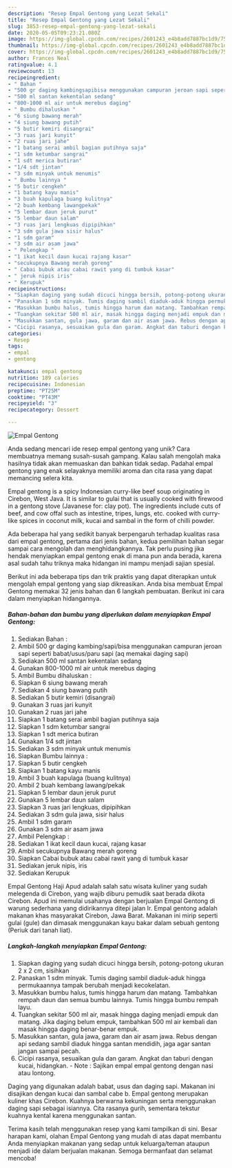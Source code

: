 ```yaml
---
description: "Resep Empal Gentong yang Lezat Sekali"
title: "Resep Empal Gentong yang Lezat Sekali"
slug: 3853-resep-empal-gentong-yang-lezat-sekali
date: 2020-05-05T09:23:21.080Z
image: https://img-global.cpcdn.com/recipes/2601243_e4b8add7887bc1d9/751x532cq70/empal-gentong-foto-resep-utama.jpg
thumbnail: https://img-global.cpcdn.com/recipes/2601243_e4b8add7887bc1d9/751x532cq70/empal-gentong-foto-resep-utama.jpg
cover: https://img-global.cpcdn.com/recipes/2601243_e4b8add7887bc1d9/751x532cq70/empal-gentong-foto-resep-utama.jpg
author: Frances Neal
ratingvalue: 4.1
reviewcount: 13
recipeingredient:
- " Bahan "
- "500 gr daging kambingsapibisa menggunakan campuran jeroan sapi seperti babatususparu sapi aq memakai daging sapi"
- "500 ml santan kekentalan sedang"
- "800-1000 ml air untuk merebus daging"
- " Bumbu dihaluskan "
- "6 siung bawang merah"
- "4 siung bawang putih"
- "5 butir kemiri disangrai"
- "3 ruas jari kunyit"
- "2 ruas jari jahe"
- "1 batang serai ambil bagian putihnya saja"
- "1 sdm ketumbar sangrai"
- "1 sdt merica butiran"
- "1/4 sdt jintan"
- "3 sdm minyak untuk menumis"
- " Bumbu lainnya "
- "5 butir cengkeh"
- "1 batang kayu manis"
- "3 buah kapulaga buang kulitnya"
- "2 buah kembang lawangpekak"
- "5 lembar daun jeruk purut"
- "5 lembar daun salam"
- "3 ruas jari lengkuas dipipihkan"
- "3 sdm gula jawa sisir halus"
- "1 sdm garam"
- "3 sdm air asam jawa"
- " Pelengkap "
- "1 ikat kecil daun kucai rajang kasar"
- "secukupnya Bawang merah goreng"
- " Cabai bubuk atau cabai rawit yang di tumbuk kasar"
- " jeruk nipis iris"
- " Kerupuk"
recipeinstructions:
- "Siapkan daging yang sudah dicuci hingga bersih, potong-potong ukuran 2 x 2 cm, sisihkan"
- "Panaskan 1 sdm minyak. Tumis daging sambil diaduk-aduk hingga permukaannya tampak berubah menjadi kecokelatan."
- "Masukkan bumbu halus, tumis hingga harum dan matang. Tambahkan rempah daun dan semua bumbu lainnya. Tumis hingga bumbu rempah layu."
- "Tuangkan sekitar 500 ml air, masak hingga daging menjadi empuk dan matang. Jika daging belum empuk, tambahkan 500 ml air kembali dan masak hingga daging benar-benar empuk."
- "Masukkan santan, gula jawa, garam dan air asam jawa. Rebus dengan api sedang sambil diaduk hingga santan mendidih, jaga agar santan jangan sampai pecah."
- "Cicipi rasanya, sesuaikan gula dan garam. Angkat dan taburi dengan kucai, hidangkan. Note : Sajikan empal empal gentong dengan nasi atau lontong."
categories:
- Resep
tags:
- empal
- gentong

katakunci: empal gentong 
nutrition: 189 calories
recipecuisine: Indonesian
preptime: "PT25M"
cooktime: "PT43M"
recipeyield: "3"
recipecategory: Dessert

---
```



![Empal Gentong](https://img-global.cpcdn.com/recipes/2601243_e4b8add7887bc1d9/751x532cq70/empal-gentong-foto-resep-utama.jpg)

Anda sedang mencari ide resep empal gentong yang unik? Cara membuatnya memang susah-susah gampang. Kalau salah mengolah maka hasilnya tidak akan memuaskan dan bahkan tidak sedap. Padahal empal gentong yang enak selayaknya memiliki aroma dan cita rasa yang dapat memancing selera kita.

Empal gentong is a spicy Indonesian curry-like beef soup originating in Cirebon, West Java. It is similar to gulai that is usually cooked with firewood in a gentong stove (Javanese for: clay pot). The ingredients include cuts of beef, and cow offal such as intestine, tripes, lungs, etc. cooked with curry-like spices in coconut milk, kucai and sambal in the form of chilli powder.

Ada beberapa hal yang sedikit banyak berpengaruh terhadap kualitas rasa dari empal gentong, pertama dari jenis bahan, kedua pemilihan bahan segar sampai cara mengolah dan menghidangkannya. Tak perlu pusing jika hendak menyiapkan empal gentong enak di mana pun anda berada, karena asal sudah tahu triknya maka hidangan ini mampu menjadi sajian spesial.


Berikut ini ada beberapa tips dan trik praktis yang dapat diterapkan untuk mengolah empal gentong yang siap dikreasikan. Anda bisa membuat Empal Gentong memakai 32 jenis bahan dan 6 langkah pembuatan. Berikut ini cara dalam menyiapkan hidangannya.

<!--inarticleads1-->

##### Bahan-bahan dan bumbu yang diperlukan dalam menyiapkan Empal Gentong:

1. Sediakan  Bahan :
1. Ambil 500 gr daging kambing/sapi/bisa menggunakan campuran jeroan sapi seperti babat/usus/paru sapi (aq memakai daging sapi)
1. Sediakan 500 ml santan kekentalan sedang
1. Gunakan 800-1000 ml air untuk merebus daging
1. Ambil  Bumbu dihaluskan :
1. Siapkan 6 siung bawang merah
1. Sediakan 4 siung bawang putih
1. Sediakan 5 butir kemiri (disangrai)
1. Gunakan 3 ruas jari kunyit
1. Gunakan 2 ruas jari jahe
1. Siapkan 1 batang serai ambil bagian putihnya saja
1. Siapkan 1 sdm ketumbar sangrai
1. Siapkan 1 sdt merica butiran
1. Gunakan 1/4 sdt jintan
1. Sediakan 3 sdm minyak untuk menumis
1. Siapkan  Bumbu lainnya :
1. Siapkan 5 butir cengkeh
1. Siapkan 1 batang kayu manis
1. Ambil 3 buah kapulaga (buang kulitnya)
1. Ambil 2 buah kembang lawang/pekak
1. Siapkan 5 lembar daun jeruk purut
1. Gunakan 5 lembar daun salam
1. Siapkan 3 ruas jari lengkuas, dipipihkan
1. Sediakan 3 sdm gula jawa, sisir halus
1. Ambil 1 sdm garam
1. Gunakan 3 sdm air asam jawa
1. Ambil  Pelengkap :
1. Sediakan 1 ikat kecil daun kucai, rajang kasar
1. Ambil secukupnya Bawang merah goreng
1. Siapkan  Cabai bubuk atau cabai rawit yang di tumbuk kasar
1. Sediakan  jeruk nipis, iris
1. Sediakan  Kerupuk


Empal Gentong Haji Apud adalah salah satu wisata kuliner yang sudah melegenda di Cirebon, yang wajib diburu pemudik saat berada dikota Cirebon. Apud ini memulai usahanya dengan berjualan Empal Gentong di warung sederhana yang didirikannya ditepi jalan Ir. Empal gentong adalah makanan khas masyarakat Cirebon, Jawa Barat. Makanan ini mirip seperti gulai (gule) dan dimasak menggunakan kayu bakar dalam sebuah gentong (Periuk dari tanah liat). 

<!--inarticleads2-->

##### Langkah-langkah menyiapkan Empal Gentong:

1. Siapkan daging yang sudah dicuci hingga bersih, potong-potong ukuran 2 x 2 cm, sisihkan
1. Panaskan 1 sdm minyak. Tumis daging sambil diaduk-aduk hingga permukaannya tampak berubah menjadi kecokelatan.
1. Masukkan bumbu halus, tumis hingga harum dan matang. Tambahkan rempah daun dan semua bumbu lainnya. Tumis hingga bumbu rempah layu.
1. Tuangkan sekitar 500 ml air, masak hingga daging menjadi empuk dan matang. Jika daging belum empuk, tambahkan 500 ml air kembali dan masak hingga daging benar-benar empuk.
1. Masukkan santan, gula jawa, garam dan air asam jawa. Rebus dengan api sedang sambil diaduk hingga santan mendidih, jaga agar santan jangan sampai pecah.
1. Cicipi rasanya, sesuaikan gula dan garam. Angkat dan taburi dengan kucai, hidangkan. - Note : Sajikan empal empal gentong dengan nasi atau lontong.


Daging yang digunakan adalah babat, usus dan daging sapi. Makanan ini disajikan dengan kucai dan sambal cabe b. Empal gentong merupakan kuliner khas Cirebon. Kuahnya berwarna kekuningan serta menggunakan daging sapi sebagai isiannya. Cita rasanya gurih, sementara tekstur kuahnya kental karena menggunakan santan. 

Terima kasih telah menggunakan resep yang kami tampilkan di sini. Besar harapan kami, olahan Empal Gentong yang mudah di atas dapat membantu Anda menyiapkan makanan yang sedap untuk keluarga/teman ataupun menjadi ide dalam berjualan makanan. Semoga bermanfaat dan selamat mencoba!
